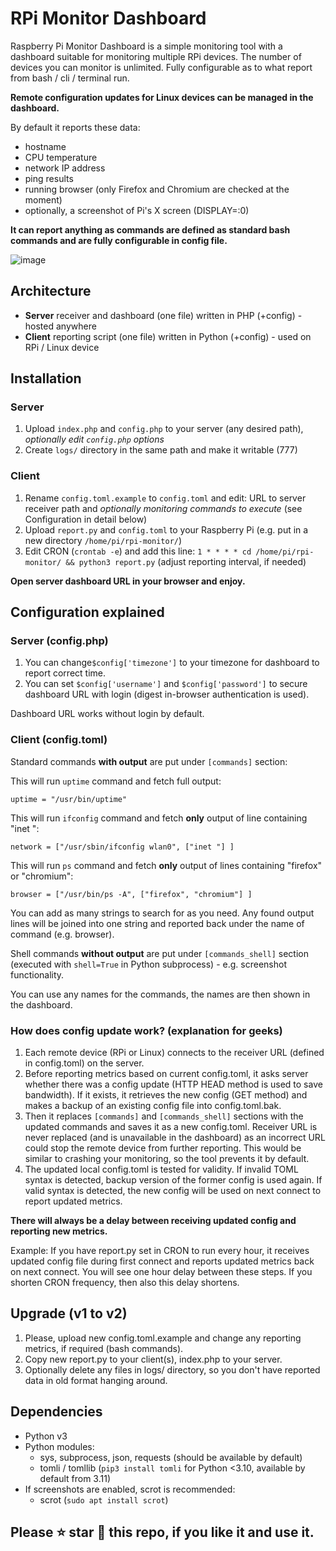 # RPi Monitor Dashboard

Raspberry Pi Monitor Dashboard is a simple monitoring tool with a dashboard suitable for monitoring multiple RPi devices. The number of devices you can monitor is unlimited. Fully configurable as to what report from bash / cli / terminal run.

**Remote configuration updates for Linux devices can be managed in the dashboard.**

By default it reports these data:

* hostname
* CPU temperature
* network IP address
* ping results
* running browser (only Firefox and Chromium are checked at the moment)
* optionally, a screenshot of Pi's X screen (DISPLAY=:0)

**It can report anything as commands are defined as standard bash commands and are fully configurable in config file.**

![image](https://github.com/nekromoff/rpi-monitor-dashboard/assets/8550349/dd7d2664-dc8a-43d8-ba7c-b2a08751fc94)

## Architecture

* **Server** receiver and dashboard (one file) written in PHP (+config) - hosted anywhere
* **Client** reporting script (one file) written in Python (+config) - used on RPi / Linux device

## Installation

### Server
1. Upload `index.php` and `config.php` to your server (any desired path), _optionally edit `config.php` options_
2. Create `logs/` directory in the same path and make it writable (777)

### Client
1. Rename `config.toml.example` to `config.toml` and edit: URL to server receiver path and _optionally monitoring commands to execute_ (see Configuration in detail below)
2. Upload `report.py` and `config.toml` to your Raspberry Pi (e.g. put in a new directory `/home/pi/rpi-monitor/`)
3. Edit CRON (`crontab -e`) and add this line: `1 * * * * cd /home/pi/rpi-monitor/ && python3 report.py` (adjust reporting interval, if needed)

**Open server dashboard URL in your browser and enjoy.**

## Configuration explained

### Server (config.php)
1. You can change`$config['timezone']` to your timezone for dashboard to report correct time.
2. You can set `$config['username']` and `$config['password']` to secure dashboard URL with login (digest in-browser authentication is used).

Dashboard URL works without login by default.

### Client (config.toml)
Standard commands **with output** are put under `[commands]` section:

This will run `uptime` command and fetch full output:

```uptime = "/usr/bin/uptime"```

This will run `ifconfig` command and fetch **only** output of line containing "inet ":

```network = ["/usr/sbin/ifconfig wlan0", ["inet "] ]```

This will run `ps` command and fetch **only** output of lines containing "firefox" or "chromium":

```browser = ["/usr/bin/ps -A", ["firefox", "chromium"] ]```

You can add as many strings to search for as you need. Any found output lines will be joined into one string and reported back under the name of command (e.g. browser).

Shell commands **without output** are put under `[commands_shell]` section (executed with `shell=True` in Python subprocess) - e.g. screenshot functionality.

You can use any names for the commands, the names are then shown in the dashboard.

### How does config update work? (explanation for geeks)

1. Each remote device (RPi or Linux) connects to the receiver URL (defined in config.toml) on the server.
2. Before reporting metrics based on current config.toml, it asks server whether there was a config update (HTTP HEAD method is used to save bandwidth). If it exists, it retrieves the new config (GET method) and makes a backup of an existing config file into config.toml.bak.
3. Then it replaces `[commands]` and `[commands_shell]` sections with the updated commands and saves it as a new config.toml. Receiver URL is never replaced (and is unavailable in the dashboard) as an incorrect URL could stop the remote device from further reporting. This would be similar to crashing your monitoring, so the tool prevents it by default.
3. The updated local config.toml is tested for validity. If invalid TOML syntax is detected, backup version of the former config is used again. If valid syntax is detected, the new config will be used on next connect to report updated metrics.

**There will always be a delay between receiving updated config and reporting new metrics.**

Example: If you have report.py set in CRON to run every hour, it receives updated config file during first connect and reports updated metrics back on next connect. You will see one hour delay between these steps. If you shorten CRON frequency, then also this delay shortens.

## Upgrade (v1 to v2)
1. Please, upload new config.toml.example and change any reporting metrics, if required (bash commands).
2. Copy new report.py to your client(s), index.php to your server.
3. Optionally delete any files in logs/ directory, so you don't have reported data in old format hanging around.

## Dependencies
* Python v3
* Python modules:
    * sys, subprocess, json, requests (should be available by default)
    * tomli / tomllib (`pip3 install tomli` for Python <3.10, available by default from 3.11)
* If screenshots are enabled, scrot is recommended:
    * scrot (`sudo apt install scrot`)

## Please ⭐ star 🌟 this repo, if you like it and use it.
